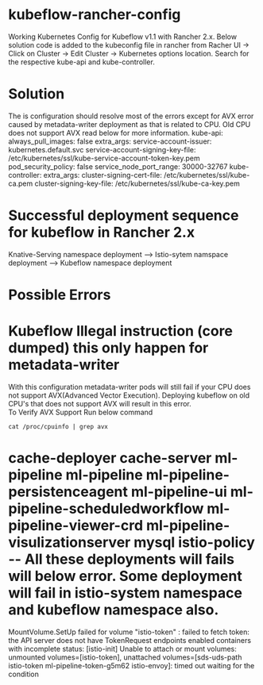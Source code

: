 # kubeflow-rancher-config
Working Kubernetes Config for Kubeflow v1.1 with Rancher 2.x. Below solution code is added to the kubeconfig file in rancher from Racher UI -> Click on Cluster -> Edit Cluster -> Kubernetes options location. Search for the respective kube-api and kube-controller. 


# Solution
The is configuration should resolve most of the errors except for AVX error caused by metadata-writer deployment as that is related to CPU. Old CPU does not support AVX read below for more information. 
    kube-api:
      always_pull_images: false
      extra_args:
        service-account-issuer: kubernetes.default.svc
        service-account-signing-key-file: /etc/kubernetes/ssl/kube-service-account-token-key.pem
      pod_security_policy: false
      service_node_port_range: 30000-32767
    kube-controller:
      extra_args:
        cluster-signing-cert-file: /etc/kubernetes/ssl/kube-ca.pem
        cluster-signing-key-file: /etc/kubernetes/ssl/kube-ca-key.pem

# Successful deployment sequence for kubeflow in Rancher 2.x
Knative-Serving namespace deployment --> Istio-sytem namspace deployment --> Kubeflow namespace deployment

# Possible Errors
# Kubeflow Illegal instruction (core dumped) this only happen for metadata-writer
With this configuration metadata-writer pods will still fail if your CPU does not support AVX(Advanced Vector Execution). Deploying kubeflow on old CPU's that does not support AVX will result in this error. <br />
To Verify AVX Support Run below command <br />

```cat /proc/cpuinfo | grep avx ```


# cache-deployer cache-server ml-pipeline ml-pipeline ml-pipeline-persistenceagent ml-pipeline-ui ml-pipeline-scheduledworkflow ml-pipeline-viewer-crd ml-pipeline-visulizationserver mysql istio-policy -- All these deployments will fails will below error. Some deployment will fail in istio-system namespace and kubeflow namespace also.  
MountVolume.SetUp failed for volume "istio-token" : failed to fetch token: the API server does not have TokenRequest endpoints enabled
containers with incomplete status: [istio-init]
Unable to attach or mount volumes: unmounted volumes=[istio-token], unattached volumes=[sds-uds-path istio-token ml-pipeline-token-g5m62 istio-envoy]: timed out waiting for the condition





